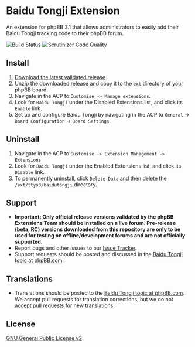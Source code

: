 # Baidu Tongji Extension

An extension for phpBB 3.1 that allows administrators to easily add their Baidu Tongji tracking code to their phpBB forum.

[![Build Status](https://travis-ci.org/phpbb-extensions/baidutongji.svg)](https://travis-ci.org/phpbb-extensions/baidutongji)
[![Scrutinizer Code Quality](https://scrutinizer-ci.com/g/phpbb-extensions/baidutongji/badges/quality-score.png?b=master)](https://scrutinizer-ci.com/g/phpbb-extensions/baidutongji/?branch=master)

## Install

1. [Download the latest validated release](https://www.phpbb.com/customise/db/extension/baidutongji/).
2. Unzip the downloaded release and copy it to the `ext` directory of your phpBB board.
3. Navigate in the ACP to `Customise -> Manage extensions`.
4. Look for `Baidu Tongji` under the Disabled Extensions list, and click its `Enable` link.
5. Set up and configure Baidu Tongji by navigating in the ACP to `General` -> `Board Configuration` -> `Board Settings`.

## Uninstall

1. Navigate in the ACP to `Customise -> Extension Management -> Extensions`.
2. Look for `Baidu Tongji` under the Enabled Extensions list, and click its `Disable` link.
3. To permanently uninstall, click `Delete Data` and then delete the `/ext/ttys3/baidutongji` directory.

## Support

* **Important: Only official release versions validated by the phpBB Extensions Team should be installed on a live forum. Pre-release (beta, RC) versions downloaded from this repository are only to be used for testing on offline/development forums and are not officially supported.**
* Report bugs and other issues to our [Issue Tracker](https://github.com/phpbb-extensions/baidutongji/issues).
* Support requests should be posted and discussed in the [Baidu Tongji topic at phpBB.com](https://www.phpbb.com/customise/db/extension/baidutongji/support).

## Translations

* Translations should be posted to the [Baidu Tongji topic at phpBB.com](https://www.phpbb.com/customise/db/extension/baidutongji/support/topic/130756). We accept pull requests for translation corrections, but we do not accept pull requests for new translations.

## License
[GNU General Public License v2](http://opensource.org/licenses/GPL-2.0)
